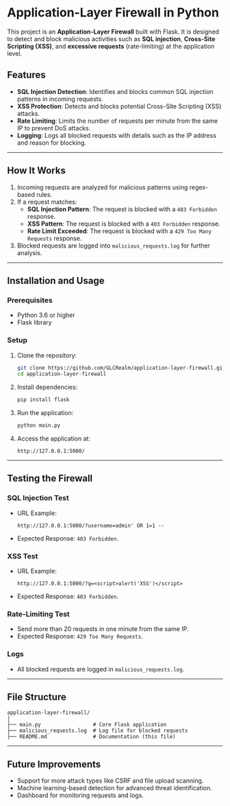 
# Application-Layer Firewall in Python

This project is an **Application-Layer Firewall** built with Flask. It is designed to detect and block malicious activities such as **SQL injection**, **Cross-Site Scripting (XSS)**, and **excessive requests** (rate-limiting) at the application level.

## Features
- **SQL Injection Detection**: Identifies and blocks common SQL injection patterns in incoming requests.
- **XSS Protection**: Detects and blocks potential Cross-Site Scripting (XSS) attacks.
- **Rate Limiting**: Limits the number of requests per minute from the same IP to prevent DoS attacks.
- **Logging**: Logs all blocked requests with details such as the IP address and reason for blocking.

---

## How It Works
1. Incoming requests are analyzed for malicious patterns using regex-based rules.
2. If a request matches:
   - **SQL Injection Pattern**: The request is blocked with a `403 Forbidden` response.
   - **XSS Pattern**: The request is blocked with a `403 Forbidden` response.
   - **Rate Limit Exceeded**: The request is blocked with a `429 Too Many Requests` response.
3. Blocked requests are logged into `malicious_requests.log` for further analysis.

---

## Installation and Usage

### Prerequisites
- Python 3.6 or higher
- Flask library

### Setup
1. Clone the repository:
   ```bash
   git clone https://github.com/GLCRealm/application-layer-firewall.git
   cd application-layer-firewall
   ```

2. Install dependencies:
   ```bash
   pip install flask
   ```

3. Run the application:
   ```bash
   python main.py
   ```

4. Access the application at:
   ```
   http://127.0.0.1:5000/
   ```

---

## Testing the Firewall

### SQL Injection Test
- URL Example:
  ```
  http://127.0.0.1:5000/?username=admin' OR 1=1 --
  ```
- Expected Response: `403 Forbidden`.

### XSS Test
- URL Example:
  ```
  http://127.0.0.1:5000/?q=<script>alert('XSS')</script>
  ```
- Expected Response: `403 Forbidden`.

### Rate-Limiting Test
- Send more than 20 requests in one minute from the same IP.
- Expected Response: `429 Too Many Requests`.

### Logs
- All blocked requests are logged in `malicious_requests.log`.

---

## File Structure
```
application-layer-firewall/
│
├── main.py                 # Core Flask application
├── malicious_requests.log  # Log file for blocked requests
├── README.md               # Documentation (this file)
```

---

## Future Improvements
- Support for more attack types like CSRF and file upload scanning.
- Machine learning-based detection for advanced threat identification.
- Dashboard for monitoring requests and logs.